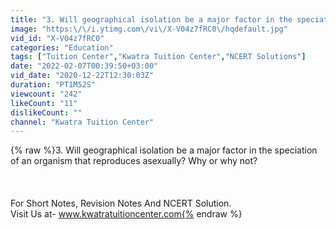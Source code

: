 ```yaml
---
title: "3. Will geographical isolation be a major factor in the speciation of an organism that reproduces"
image: "https:\/\/i.ytimg.com\/vi\/X-V04z7fRC0\/hqdefault.jpg"
vid_id: "X-V04z7fRC0"
categories: "Education"
tags: ["Tuition Center","Kwatra Tuition Center","NCERT Solutions"]
date: "2022-02-07T00:39:50+03:00"
vid_date: "2020-12-22T12:30:03Z"
duration: "PT1M52S"
viewcount: "242"
likeCount: "11"
dislikeCount: ""
channel: "Kwatra Tuition Center"
---
```

{% raw %}3. Will geographical isolation be a major factor in the speciation of an organism that reproduces asexually? Why or why not?<br /><br /><br /><br />For Short Notes, Revision Notes And NCERT Solution.<br />Visit Us at- www.kwatratuitioncenter.com{% endraw %}
